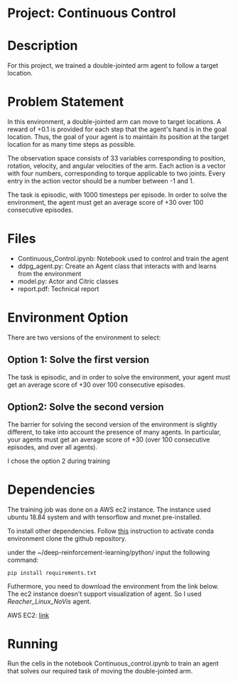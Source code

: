 # Project: Continuous Control

Description
=========================
For this project, we trained a double-jointed arm agent to follow a target location.

Problem Statement
===========================
In this environment, a double-jointed arm can move to target locations. A reward of +0.1 is provided for each step that the agent's hand is in the goal location. Thus, the goal of your agent is to maintain its position at the target location for as many time steps as possible.

The observation space consists of 33 variables corresponding to position, rotation, velocity, and angular velocities of the arm. Each action is a vector with four numbers, corresponding to torque applicable to two joints. Every entry in the action vector should be a number between -1 and 1.

The task is episodic, with 1000 timesteps per episode. In order to solve the environment, the agent must get an average score of +30 over 100 consecutive episodes.

Files
===============
- Continuous_Control.ipynb: Notebook used to control and train the agent
- ddpg_agent.py: Create an Agent class that interacts with and learns from the environment
- model.py: Actor and Citric classes
- report.pdf: Technical report

Environment Option
===============
There are two versions of the environment to select:

## Option 1: Solve the first version
The task is episodic, and in order to solve the environment, your agent must get an average score of +30 over 100 consecutive episodes.

## Option2: Solve the second version
The barrier for solving the second version of the environment is slightly different, to take into account the presence of many agents. In particular, your agents must get an average score of +30 (over 100 consecutive episodes, and over all agents). 

I chose the option 2 during training


Dependencies
==============
The training job was done on a AWS ec2 instance. The instance used ubuntu 18.84 system and with tensorflow and mxnet pre-installed. 

To install other dependencies. Follow [this](https://github.com/udacity/deep-reinforcement-learning#dependencies) instruction to activate conda environment clone the github repository.

under the ~/deep-reinforcement-learning/python/ input the following command:

```
pip install requirements.txt
```

Futhermore, you need to download the environment from the link below. The ec2 instance doesn't support visualization of agent. So I used *Reacher_Linux_NoVis* agent.


AWS EC2: [link](https://s3-us-west-1.amazonaws.com/udacity-drlnd/P2/Reacher/one_agent/Reacher_Linux_NoVis.zip)

Running 
==============
Run the cells in the notebook Continuous_control.ipynb to train an agent that solves our required task of moving the double-jointed arm. 